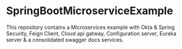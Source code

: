 # SpringBootMicroserviceExample
This repository contains a Microservices example with Okta &amp; Spring Security, Feign Client, Cloud api gatway, Configuration server, Eureka server  &amp; a consolidated swagger docs services.
